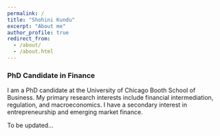 ```yaml
---
permalink: /
title: "Shohini Kundu"
excerpt: "About me"
author_profile: true
redirect_from: 
  - /about/
  - /about.html
---
```

### PhD Candidate in Finance

I am a PhD candidate at the University of Chicago Booth School of Business. My primary research interests include financial intermediation, regulation, and macroeconomics. I have a secondary interest in entrepreneurship and emerging market finance. 

To be updated...

